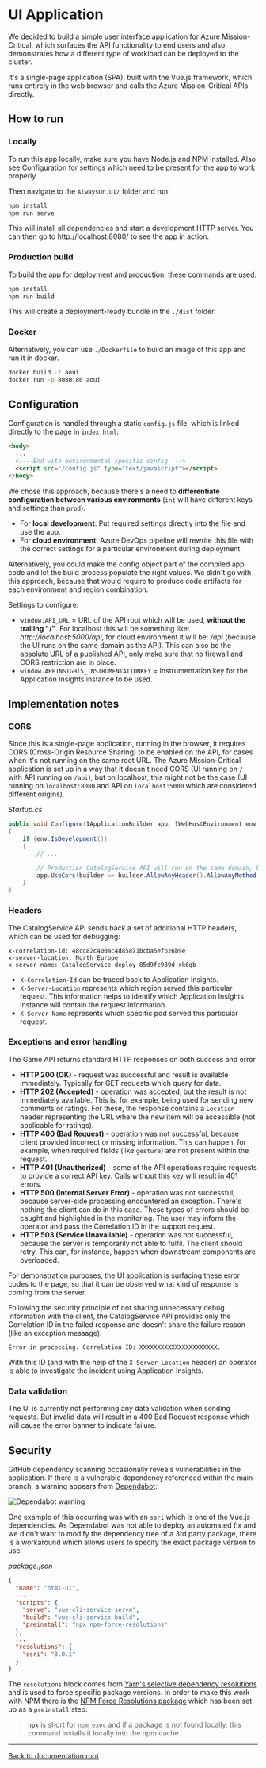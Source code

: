 # UI Application

We decided to build a simple user interface application for Azure Mission-Critical, which surfaces the API functionality to end users and also demonstrates how a different type of workload can be deployed to the cluster.

It's a single-page application (SPA), built with the Vue.js framework, which runs entirely in the web browser and calls the Azure Mission-Critical APIs directly.

## How to run

### Locally

To run this app locally, make sure you have Node.js and NPM installed. Also see [Configuration](#configuration) for settings which need to be present for the app to work properly.

Then navigate to the `AlwaysOn.UI/` folder and run:

```bash
npm install
npm run serve
```

This will install all dependencies and start a development HTTP server. You can then go to http://localhost:8080/ to see the app in action.

### Production build

To build the app for deployment and production, these commands are used:

```bash
npm install
npm run build
```

This will create a deployment-ready bundle in the `./dist` folder.

### Docker

Alternatively, you can use `./Dockerfile` to build an image of this app and run it in docker.

```bash
docker build -t aoui .
docker run -p 8080:80 aoui
```

## Configuration

Configuration is handled through a static `config.js` file, which is linked directly to the page in `index.html`:

```html
<body>
  ...
  <!-- End with environmental specific config. -->
  <script src="/config.js" type="text/javascript"></script>
</body>
```

We chose this approach, because there's a need to **differentiate configuration between various environments** (`int` will have different keys and settings than `prod`).

* For **local development**: Put required settings directly into the file and use the app.
* For **cloud environment**: Azure DevOps pipeline will rewrite this file with the correct settings for a particular environment during deployment.

Alternatively, you could make the config object part of the compiled app code and let the build process populate the right values. We didn't go with this approach, because that would require to produce code artifacts for each environment and region combination.

Settings to configure:

* `window.API_URL` = URL of the API root which will be used, **without the trailing "/"**. For localhost this will be something like: *http://localhost:5000/api*, for cloud environment it will be: */api* (because the UI runs on the same domain as the API). This can also be the absolute URL of a published API, only make sure that no firewall and CORS restriction are in place.
* `window.APPINSIGHTS_INSTRUMENTATIONKEY` = Instrumentation key for the Application Insights instance to be used.

## Implementation notes

### CORS

Since this is a single-page application, running in the browser, it requires CORS (Cross-Origin Resource Sharing) to be enabled on the API, for cases when it's not running on the same root URL. The Azure Mission-Critical application is set up in a way that it doesn't need CORS (UI running on `/` with API running on `/api`), but on localhost, this might not be the case (UI running on `localhost:8080` and API on `localhost:5000` which are considered different origins).

*Startup.cs*

```csharp
public void Configure(IApplicationBuilder app, IWebHostEnvironment env)
{
    if (env.IsDevelopment())
    {
        // ...

        // Production CatalogService API will run on the same domain, but for local development, CORS needs to be enabled.
        app.UseCors(builder => builder.AllowAnyHeader().AllowAnyMethod().AllowAnyOrigin());
    }
}
```

### Headers

The CatalogService API sends back a set of additional HTTP headers, which can be used for debugging:

```http
x-correlation-id: 48cc82c400ac4d85871bcba5efb26b9e
x-server-location: North Europe
x-server-name: CatalogService-deploy-85d9fc989d-rk6gb
```

* `X-Correlation-Id` can be traced back to Application Insights.
* `X-Server-Location` represents which region served this particular request. This information helps to identify which Application Insights instance will contain the request information.
* `X-Server-Name` represents which specific pod served this particular request.

### Exceptions and error handling

The Game API returns standard HTTP responses on both success and error.

* **HTTP 200 (OK)** - request was successful and result is available immediately. Typically for GET requests which query for data.
* **HTTP 202 (Accepted)** - operation was accepted, but the result is not immediately available. This is, for example, being used for sending new comments or ratings. For these, the response contains a `Location` header representing the URL where the new item will be accessible (not applicable for ratings).
* **HTTP 400 (Bad Request)** - operation was not successful, because client provided incorrect or missing information. This can happen, for example, when required fields (like `gesture`) are not present within the request.
* **HTTP 401 (Unauthorized)** - some of the API operations require requests to provide a correct API key. Calls without this key will result in 401 errors.
* **HTTP 500 (Internal Server Error)** - operation was not successful, because server-side processing encountered an exception. There's nothing the client can do in this case. These types of errors should be caught and highlighted in the monitoring. The user may inform the operator and pass the Correlation ID in the support request.
* **HTTP 503 (Service Unavailable)** - operation was not successful, because the server is temporarily not able to fulfil. The client should retry. This can, for instance, happen when downstream components are overloaded.

For demonstration purposes, the UI application is surfacing these error codes to the page, so that it can be observed what kind of response is coming from the server.

Following the security principle of not sharing unnecessary debug information with the client, the CatalogService API provides only the Correlation ID in the failed response and doesn't share the failure reason (like an exception message).

```console
Error in processing. Correlation ID: XXXXXXXXXXXXXXXXXXXXXX.
```

With this ID (and with the help of the `X-Server-Location` header) an operator is able to investigate the incident using Application Insights.

### Data validation

The UI is currently not performing any data validation when sending requests. But invalid data will result in a 400 Bad Request response which will cause the error banner to indicate failure.

## Security

GitHub dependency scanning occasionally reveals vulnerabilities in the application. If there is a vulnerable dependency referenced within the main branch, a warning appears from [Dependabot](https://github.blog/2020-06-01-keep-all-your-packages-up-to-date-with-dependabot/):

![Dependabot warning](/docs/media/dependabot-warning.png)

One example of this occurring was with an `ssri` which is one of the Vue.js dependencies. As Dependabot was not able to deploy an automated fix and we didn't want to modify the dependency tree of a 3rd party package, there is a workaround which allows users to specify the exact package version to use.

*package.json*

```json
{
  "name": "html-ui",
  ...
  "scripts": {
    "serve": "vue-cli-service serve",
    "build": "vue-cli-service build",
    "preinstall": "npx npm-force-resolutions"
  },
  ...
  "resolutions": {
    "ssri": "8.0.1"
  }
}
```

The `resolutions` block comes from [Yarn's selective dependency resolutions](https://classic.yarnpkg.com/en/docs/selective-version-resolutions/) and is used to force specific package versions. In order to make this work with NPM there is the [NPM Force Resolutions package](https://github.com/rogeriochaves/npm-force-resolutions) which has been set up as a `preinstall` step.

> [`npx`](https://docs.npmjs.com/cli/v7/commands/npx) is short for `npm exec` and if a package is not found locally, this command installs it locally into the npm cache.

---

[Back to documentation root](/docs/README.md)
